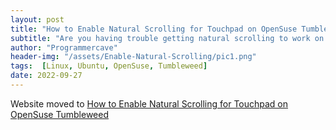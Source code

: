 ```yaml
---
layout: post
title: "How to Enable Natural Scrolling for Touchpad on OpenSuse Tumbleweed"
subtitle: "Are you having trouble getting natural scrolling to work on your touchpad after updating OpenSuse Tumbleweed? Don't worry, we've got you covered. We've gone through the process of searching various websites and experimenting with different techniques, and we've finally found a solution. We'll walk you through the steps we took to get natural scrolling working on our touchpad, including modifying the wrong configuration file, encountering the dreaded blank screen of death, and rolling back to a previous snapshot. Please note that this tutorial is specifically for enabling natural scrolling on a touchpad, not a mouse. There are plenty of other resources available for enabling natural scrolling on a mouse."
author: "Programmercave"
header-img: "/assets/Enable-Natural-Scrolling/pic1.png"
tags:  [Linux, Ubuntu, OpenSuse, Tumbleweed]
date: 2022-09-27
---
```


Website moved to [How to Enable Natural Scrolling for Touchpad on OpenSuse Tumbleweed](https://programmercave.com/blog/2022/09/27/Enable-Natural-Scrolling-for-Touchpad-in-Linux)
